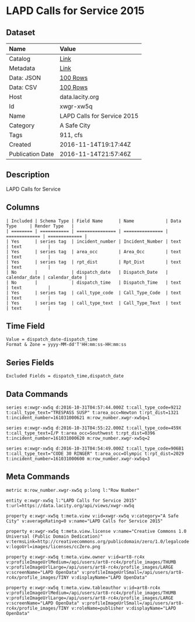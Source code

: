 # LAPD Calls for Service 2015

## Dataset

| Name | Value |
| :--- | :---- |
| Catalog | [Link](https://catalog.data.gov/dataset/open-data-cfs-2016-11062016) |
| Metadata | [Link](https://data.lacity.org/api/views/xwgr-xw5q) |
| Data: JSON | [100 Rows](https://data.lacity.org/api/views/xwgr-xw5q/rows.json?max_rows=100) |
| Data: CSV | [100 Rows](https://data.lacity.org/api/views/xwgr-xw5q/rows.csv?max_rows=100) |
| Host | data.lacity.org |
| Id | xwgr-xw5q |
| Name | LAPD Calls for Service 2015 |
| Category | A Safe City |
| Tags | 911, cfs |
| Created | 2016-11-14T19:17:44Z |
| Publication Date | 2016-11-14T21:57:46Z |

## Description

LAPD Calls for Service

## Columns

```ls
| Included | Schema Type | Field Name      | Name            | Data Type     | Render Type   |
| ======== | =========== | =============== | =============== | ============= | ============= |
| Yes      | series tag  | incident_number | Incident_Number | text          | text          |
| Yes      | series tag  | area_occ        | Area_Occ        | text          | text          |
| Yes      | series tag  | rpt_dist        | Rpt_Dist        | text          | text          |
| No       |             | dispatch_date   | Dispatch_Date   | calendar_date | calendar_date |
| No       |             | dispatch_time   | Dispatch_Time   | text          | text          |
| Yes      | series tag  | call_type_code  | Call_Type_Code  | text          | text          |
| Yes      | series tag  | call_type_text  | Call_Type_Text  | text          | text          |
```

## Time Field

```ls
Value = dispatch_date-dispatch_time
Format & Zone = yyyy-MM-dd'T'HH:mm:ss-HH:mm:ss
```

## Series Fields

```ls
Excluded Fields = dispatch_time,dispatch_date
```

## Data Commands

```ls
series e:xwgr-xw5q d:2016-10-31T04:57:44.000Z t:call_type_code=9212 t:call_type_text="TRESPASS SUSP" t:area_occ=Newton t:rpt_dist=1321 t:incident_number=161031000621 m:row_number.xwgr-xw5q=1

series e:xwgr-xw5q d:2016-10-31T04:55:22.000Z t:call_type_code=459X t:call_type_text=I/P t:area_occ=Southwest t:rpt_dist=0396 t:incident_number=161031000620 m:row_number.xwgr-xw5q=2

series e:xwgr-xw5q d:2016-10-31T04:54:49.000Z t:call_type_code=906B1 t:call_type_text="CODE 30 RINGER" t:area_occ=Olympic t:rpt_dist=2029 t:incident_number=161031000600 m:row_number.xwgr-xw5q=3
```

## Meta Commands

```ls
metric m:row_number.xwgr-xw5q p:long l:"Row Number"

entity e:xwgr-xw5q l:"LAPD Calls for Service 2015" t:url=https://data.lacity.org/api/views/xwgr-xw5q

property e:xwgr-xw5q t:meta.view v:id=xwgr-xw5q v:category="A Safe City" v:averageRating=0 v:name="LAPD Calls for Service 2015"

property e:xwgr-xw5q t:meta.view.license v:name="Creative Commons 1.0 Universal (Public Domain Dedication)" v:termsLink=http://creativecommons.org/publicdomain/zero/1.0/legalcode v:logoUrl=images/licenses/ccZero.png

property e:xwgr-xw5q t:meta.view.owner v:id=art8-rc4x v:profileImageUrlMedium=/api/users/art8-rc4x/profile_images/THUMB v:profileImageUrlLarge=/api/users/art8-rc4x/profile_images/LARGE v:screenName="LAPD OpenData" v:profileImageUrlSmall=/api/users/art8-rc4x/profile_images/TINY v:displayName="LAPD OpenData"

property e:xwgr-xw5q t:meta.view.tableauthor v:id=art8-rc4x v:profileImageUrlMedium=/api/users/art8-rc4x/profile_images/THUMB v:profileImageUrlLarge=/api/users/art8-rc4x/profile_images/LARGE v:screenName="LAPD OpenData" v:profileImageUrlSmall=/api/users/art8-rc4x/profile_images/TINY v:roleName=publisher v:displayName="LAPD OpenData"
```
